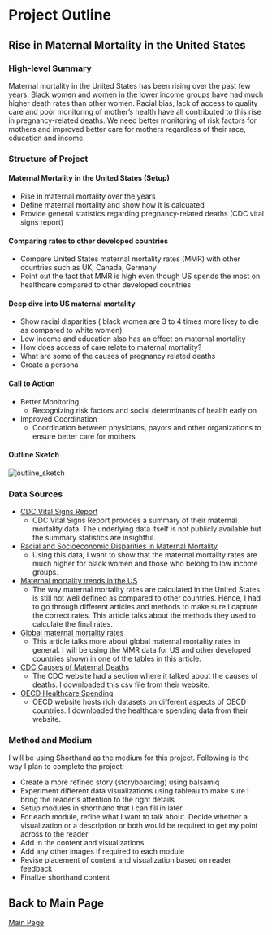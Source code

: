 # Project Outline

## Rise in Maternal Mortality in the United States 

### High-level Summary 

Maternal mortality in the United States has been rising over the past few years. Black women and women in the lower income groups have had much higher death rates than other women. Racial bias, lack of access to quality care and poor monitoring of mother’s health have all contributed to this rise in pregnancy-related deaths. 
We need better monitoring of risk factors for mothers and improved better care for mothers regardless of their race, education and income. 

### Structure of Project 

#### Maternal Mortality in the United States (Setup) 
- Rise in maternal mortality over the years 
- Define maternal mortality and show how it is calcuated
- Provide general statistics regarding pregnancy-related deaths (CDC vital signs report) 

#### Comparing rates to other developed countries 
- Compare United States maternal mortality rates (MMR) with other countries such as UK, Canada, Germany
- Point out the fact that MMR is high even though US spends the most on healthcare compared to other developed countries 

#### Deep dive into US maternal mortality 
- Show racial disparities ( black women are 3 to 4 times more likey to die as compared to white women)
- Low income and education also has an effect on maternal mortality 
- How does access of care relate to maternal mortality?
- What are some of the causes of pregnancy related deaths
- Create a persona 

#### Call to Action
- Better Monitoring
  - Recognizing risk factors and social determinants of health early on 
- Improved Coordination 
  - Coordination between physicians, payors and other organizations to ensure better care for mothers 
  
#### Outline Sketch 
 
 ![outline_sketch](https://user-images.githubusercontent.com/30089420/74118240-97a48b00-4b88-11ea-9afa-1fae74b8a1a4.jpg)
  
### Data Sources 
  
  - [CDC Vital Signs Report](https://www.cdc.gov/vitalsigns/maternal-deaths/)
    - CDC Vital Signs Report provides a summary of their maternal mortality data. The underlying data itself is not publicly available but the summary statistics are insightful.
  - [Racial and Socioeconomic Disparities in Maternal Mortality]( https://www.cdc.gov/mmwr/volumes/68/wr/mm6818e1.htm#T3_down)
    - Using this data, I want to show that the maternal mortality rates are much higher for black women and those who belong to low income groups.
  - [Maternal mortality trends in the US](https://www.ncbi.nlm.nih.gov/pmc/articles/PMC5001799/)
    - The way maternal mortality rates are calculated in the United States is still not well defined as compared to other countries. Hence, I had to go through different articles and methods to make sure I capture the correct rates. This article talks about the methods they used to calculate the final rates. 
  - [Global maternal mortality rates](https://www.thelancet.com/journals/lancet/article/PIIS0140-6736(16)31470-2/fulltext)
    - This article talks more about global maternal mortality rates in general. I will be using the MMR data for US and other developed countries shown in one of the tables in this article. 
  - [CDC Causes of Maternal Deaths](causes_of_pregnancy_related_death_in_the_united_states_2011_2016.csv)
    - The CDC website had a section where it talked about the causes of deaths. I downloaded this csv file from their website. 
  - [OECD Healthcare Spending](OECD_healthcare_spending.csv)
    - OECD website hosts rich datasets on different aspects of OECD countries. I downloaded the healthcare spending data from their website. 
    
### Method and Medium

I will be using Shorthand as the medium for this project. Following is the way I plan to complete the project:
- Create a more refined story (storyboarding) using balsamiq
- Experiment different data visualizations using tableau to make sure I bring the reader's attention to the right details 
- Setup modules in shorthand that I can fill in later 
- For each module, refine what I want to talk about. Decide whether a visualization or a description or both would be required to get my point across to the reader
- Add in the content and visualizations 
- Add any other images if required to each module 
- Revise placement of content and visualization based on reader feedback 
- Finalize shorthand content


## Back to Main Page
[Main Page](https://manjiri07.github.io/Manjiri-Portfolio/)

